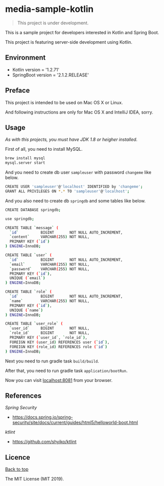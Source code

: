 # media-sample-kotlin

> This project is under development.

This is a sample project for developers interested in Kotlin and Spring Boot.

This project is featuring server-side development using Kotlin.

## Environment

* Kotlin version = '1.2.71'
* SpringBoot version = '2.1.2.RELEASE'

## Preface

This project is intended to be used on Mac OS X or Linux.

And following instructions are only for Mac OS X and IntelliJ IDEA, sorry.

## Usage

*As with this projects, you must have JDK 1.8 or heigher installed.*

First of all, you need to install MySQL.

```bash
brew install mysql
mysql.server start
```

And you need to create db user `sampleuser` with password `changeme` like below.

```bash
CREATE USER 'sampleuser'@'localhost' IDENTIFIED by 'changeme';
GRANT ALL PRIVILEGES ON *.* TO 'sampleuser'@'localhost';
```

And you also need to create db `springdb` and some tables like below.

```bash
CREATE DATABASE springdb;

use springdb;

CREATE TABLE `message` (
  `id`          BIGINT       NOT NULL AUTO_INCREMENT,
  `content`     VARCHAR(255) NOT NULL,
  PRIMARY KEY (`id`)
) ENGINE=InnoDB;

CREATE TABLE `user` (
  `id`          BIGINT       NOT NULL AUTO_INCREMENT,
  `email`       VARCHAR(255) NOT NULL,
  `password`    VARCHAR(255) NOT NULL,
  PRIMARY KEY (`id`),
  UNIQUE (`email`)
) ENGINE=InnoDB;

CREATE TABLE `role` (
  `id`          BIGINT       NOT NULL AUTO_INCREMENT,
  `name`        VARCHAR(255) NOT NULL,
  PRIMARY KEY (`id`),
  UNIQUE (`name`)
) ENGINE=InnoDB;

CREATE TABLE `user_role` (
  `user_id`     BIGINT       NOT NULL,
  `role_id`     BIGINT       NOT NULL,
  PRIMARY KEY (`user_id`, `role_id`),
  FOREIGN KEY (user_id) REFERENCES user (`id`),
  FOREIGN KEY (role_id) REFERENCES role (`id`)
) ENGINE=InnoDB;
```

Next you need to run gradle task `build/build`.

After that, you need to run gradle task `application/bootRun`.

Now you can visit [localhost:8081](localhost:8081) from your browser.

## References

*Spring Security*
* https://docs.spring.io/spring-security/site/docs/current/guides/html5/helloworld-boot.html

*ktlint*
* https://github.com/shyiko/ktlint


## Licence

<a href="#media-sample-kotlin">Back to top</a>

The MIT License (MIT 2019).
